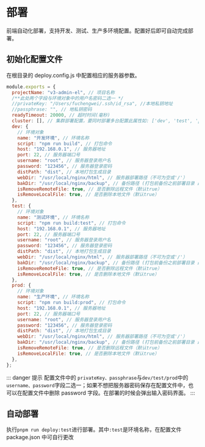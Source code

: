 # 部署

前端自动化部署，支持开发、测试、生产多环境配置。配置好后即可自动完成部署。

## 初始化配置文件

在根目录的 deploy.config.js 中配置相应的服务器参数。

```js
module.exports = {
  projectName: "v3-admin-el", // 项目名称
  /**此处两个字段与环境对象中的用户名密码二选一 */
  //privateKey: "/Users/fuchengwei/.ssh/id_rsa", //本地私钥地址
  //passphrase: "", // 地私钥密码
  readyTimeout: 20000, // 超时时间(毫秒)
  cluster: [], // 集群部署配置，要同时部署多台配置此属性如: ['dev', 'test', 'prod']
  dev: {
    // 环境对象
    name: "开发环境", // 环境名称
    script: "npm run build", // 打包命令
    host: "192.168.0.1", // 服务器地址
    port: 22, // 服务器端口号
    username: "root", // 服务器登录用户名
    password: "123456", // 服务器登录密码
    distPath: "dist", // 本地打包生成目录
    webDir: "/usr/local/nginx/html", // 服务器部署路径（不可为空或'/'）
    bakDir: "/usr/local/nginx/backup", // 备份路径 (打包前备份之前部署目录 最终备份路径为 /usr/local/nginx/backup/html.zip)
    isRemoveRemoteFile: true, // 是否删除远程文件（默认true）
    isRemoveLocalFile: true, // 是否删除本地文件（默认true）
  },
  test: {
    // 环境对象
    name: "测试环境", // 环境名称
    script: "npm run build:test", // 打包命令
    host: "192.168.0.1", // 服务器地址
    port: 22, // 服务器端口号
    username: "root", // 服务器登录用户名
    password: "123456", // 服务器登录密码
    distPath: "dist", // 本地打包生成目录
    webDir: "/usr/local/nginx/html", // 服务器部署路径（不可为空或'/'）
    bakDir: "/usr/local/nginx/backup", // 备份路径 (打包前备份之前部署目录 最终备份路径为 /usr/local/nginx/backup/html.zip)
    isRemoveRemoteFile: true, // 是否删除远程文件（默认true）
    isRemoveLocalFile: true, // 是否删除本地文件（默认true）
  },
  prod: {
    // 环境对象
    name: "生产环境", // 环境名称
    script: "npm run build:prod", // 打包命令
    host: "192.168.0.1", // 服务器地址
    port: 22, // 服务器端口号
    username: "root", // 服务器登录用户名
    password: "123456", // 服务器登录密码
    distPath: "dist", // 本地打包生成目录
    webDir: "/usr/local/nginx/html", // 服务器部署路径（不可为空或'/'）
    bakDir: "/usr/local/nginx/backup", // 备份路径 (打包前备份之前部署目录 最终备份路径为 /usr/local/nginx/backup/html.zip)
    isRemoveRemoteFile: true, // 是否删除远程文件（默认true）
    isRemoveLocalFile: true, // 是否删除本地文件（默认true）
  },
};
```

::: danger 提示
配置文件中的 `privateKey、passphrase`与`dev/test/prod`中的`username、password`字段二选一；如果不想把服务器密码保存在配置文件中，也可以在配置文件中删除 password 字段。在部署的时候会弹出输入密码界面。
:::

## 自动部署

执行`pnpm run deploy:test`进行部署。其中`:test`是环境名称，在配置文件 package.json 中可自行更改
